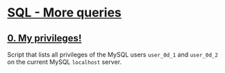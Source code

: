 # [SQL - More queries](https://intranet.hbtn.io/projects/2129)

## [0. My privileges!](0-privileges.sql)
Script that lists all privileges of the MySQL users `user_0d_1` and `user_0d_2` on the current MySQL `localhost` server.
